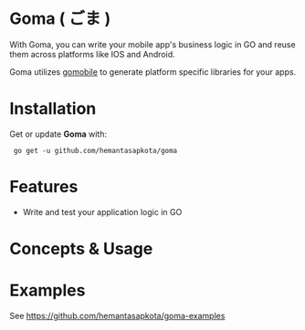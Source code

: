 # Goma ( ごま ) #
With Goma, you can write your mobile app's business logic in GO and reuse them across platforms like IOS and Android.

Goma utilizes [gomobile](https://godoc.org/golang.org/x/mobile/cmd/gomobile) to generate platform specific libraries for your apps.

# Installation

Get or update **Goma** with:

` go get -u github.com/hemantasapkota/goma`

# Features
  * Write and test your application logic in GO

# Concepts & Usage


# Examples

See https://github.com/hemantasapkota/goma-examples
